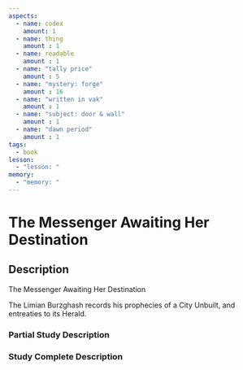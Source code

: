 ```yaml
---
aspects: 
  - name: codex
    amount: 1
  - name: thing
    amount : 1
  - name: readable
    amount : 1
  - name: "tally price"
    amount : 5
  - name: "mystery: forge"
    amount : 16
  - name: "written in vak"
    amount : 1
  - name: "subject: door & wall"
    amount : 1
  - name: "dawn period"
    amount : 1
tags:
  - book
lesson:
  - "lesson: "
memory:
  - "memory: "
---
```


# The Messenger Awaiting Her Destination

## Description
The Messenger Awaiting Her Destination

The Limian Burzghash records his prophecies of a City Unbuilt, and entreaties to its Herald.
### Partial Study Description

### Study Complete Description
